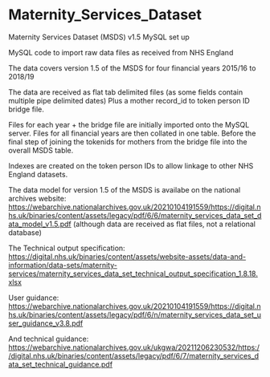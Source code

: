 # Maternity_Services_Dataset
Maternity Services Dataset (MSDS) v1.5 MySQL set up

MySQL code to import raw data files as received from NHS England

The data covers version 1.5 of the MSDS for four financial years 2015/16 to 2018/19

The data are received as flat tab delimited files (as some fields contain multiple pipe delimited dates) Plus a mother record_id to token person ID bridge file.

Files for each year + the bridge file are initially imported onto the MySQL server. Files for all financial years are then collated in one table. Before the final step of joining the tokenids for mothers from the bridge file into the overall MSDS table.

Indexes are created on the token person IDs to allow linkage to other NHS England datasets.

The data model for version 1.5 of the MSDS is availabe on the national archives website: https://webarchive.nationalarchives.gov.uk/20210104191559/https://digital.nhs.uk/binaries/content/assets/legacy/pdf/6/6/maternity_services_data_set_data_model_v1.5.pdf (although data are received as flat files, not a relational database)

The Technical output specification: https://digital.nhs.uk/binaries/content/assets/website-assets/data-and-information/data-sets/maternity-services/maternity_services_data_set_technical_output_specification_1.8.18.xlsx

User guidance: https://webarchive.nationalarchives.gov.uk/20210104191559/https://digital.nhs.uk/binaries/content/assets/legacy/pdf/6/n/maternity_services_data_set_user_guidance_v3.8.pdf

And technical guidance: https://webarchive.nationalarchives.gov.uk/ukgwa/20211206230532/https://digital.nhs.uk/binaries/content/assets/legacy/pdf/6/7/maternity_services_data_set_technical_guidance.pdf

